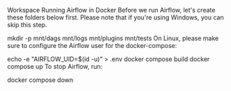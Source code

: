 Workspace
Running Airflow in Docker
Before we run Airflow, let's create these folders below first. Please note that if you're using Windows, you can skip this step.

mkdir -p mnt/dags mnt/logs mnt/plugins mnt/tests
On Linux, please make sure to configure the Airflow user for the docker-compose:

echo -e "AIRFLOW_UID=$(id -u)" > .env
docker compose build
docker compose up
To stop Airflow, run:

docker compose down